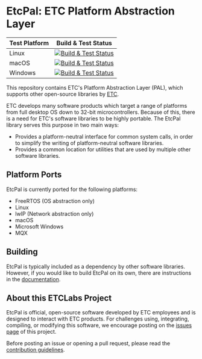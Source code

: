 # EtcPal: ETC Platform Abstraction Layer

| Test Platform | Build & Test Status |
|---------------|:-------------------:|
| Linux         | [![Build & Test Status][linux-build-badge]][azure-devops-link] |
| macOS         | [![Build & Test Status][macos-build-badge]][azure-devops-link] |
| Windows       | [![Build & Test Status][win-build-badge]][azure-devops-link] |

[win-build-badge]: https://dev.azure.com/ETCLabs/EtcPal/_apis/build/status/ETCLabs.EtcPal?branchName=develop&jobName=Windows%20Build%20and%20Test
[macos-build-badge]: https://dev.azure.com/ETCLabs/EtcPal/_apis/build/status/ETCLabs.EtcPal?branchName=develop&jobName=macOS%20Build%20and%20Test
[linux-build-badge]: https://dev.azure.com/ETCLabs/EtcPal/_apis/build/status/ETCLabs.EtcPal?branchName=develop&jobName=Linux%20Build%20and%20Test
[azure-devops-link]: https://dev.azure.com/ETCLabs/EtcPal/_build/latest?definitionId=4&branchName=develop 


This repository contains ETC's Platform Abstraction Layer (PAL), which supports
other open-source libraries by [ETC](http://www.etcconnect.com).

ETC develops many software products which target a range of platforms from full
desktop OS down to 32-bit microcontrollers. Because of this, there is a need
for ETC's software libraries to be highly portable. The EtcPal library serves
this purpose in two main ways:

* Provides a platform-neutral interface for common system calls, in order to
  simplify the writing of platform-neutral software libraries.
* Provides a common location for utilities that are used by multiple other
  software libraries.

## Platform Ports

EtcPal is currently ported for the following platforms:
+ FreeRTOS (OS abstraction only)
+ Linux
+ lwIP (Network abstraction only)
+ macOS
+ Microsoft Windows
+ MQX

## Building

EtcPal is typically included as a dependency by other software libraries.
However, if you would like to build EtcPal on its own, there are instructions
in the [documentation](https://etclabs.github.io/EtcPal).

## About this ETCLabs Project

EtcPal is official, open-source software developed by ETC employees and is
designed to interact with ETC products. For challenges using, integrating,
compiling, or modifying this software, we encourage posting on the
[issues page](https://github.com/ETCLabs/EtcPal/issues) of this project.

Before posting an issue or opening a pull request, please read the
[contribution guidelines](./CONTRIBUTING.md).
